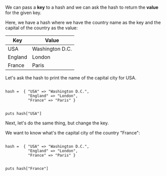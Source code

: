 We can pass a
**key** to a hash
and
we can ask the hash
to return the **value**
for the given key.

Here, we have a hash
where we have the country
name as the key
and
the capital of the country
as the value:

|Key    |Value          |
|--|--|
|USA    |Washington D.C.|
|England|London         |
|France |Paris          |

Let's ask the hash to
print the name of the capital
city for USA.

<Editor lang="ruby">
<code>
hash =  { "USA" => "Washington D.C.",
          "England" => "London",
          "France" => "Paris" }

puts hash["USA"]
</code>
</Editor>

Next, let's do
the same thing, but
change the key.

We want to know what's
the capital city of
the country "France":

<Editor lang="ruby">
<code>
hash =  { "USA" => "Washington D.C.",
          "England" => "London",
          "France" => "Paris" }

puts hash["France"]
</code>
</Editor>